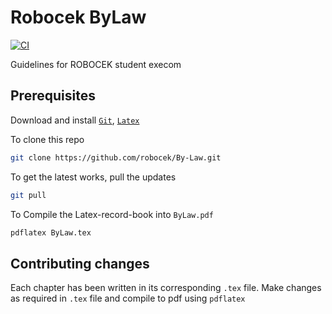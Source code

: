 # Robocek ByLaw
[![CI](https://github.com/robocek/By-Law/actions/workflows/main.yml/badge.svg)](https://github.com/robocek/By-Law/actions/workflows/main.yml)  

Guidelines for ROBOCEK student execom

## Prerequisites
Download and install [`Git`](https://git-scm.com/book/en/v2/Getting-Started-Installing-Git), [`Latex`](https://latex-tutorial.com/installation/)

 To clone this repo
 ```bash
 git clone https://github.com/robocek/By-Law.git
 ```

 To get the latest works, pull the updates
 ```bash
 git pull
 ```

 To Compile the Latex-record-book into `ByLaw.pdf`
 ```bash
 pdflatex ByLaw.tex
 ```

 ## Contributing changes
 Each chapter has been written in its corresponding `.tex` file. Make changes as required in `.tex` file and compile to pdf using `pdflatex`
